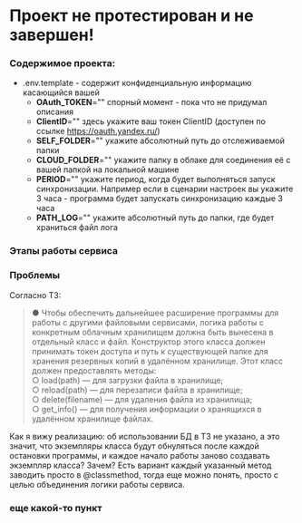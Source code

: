 # Проект не протестирован и не завершен!

### Содержимое проекта:

* .env.template - содержит конфиденциальную информацию касающийся вашей
  * **OAuth_TOKEN**="" спорный момент - пока что не придумал описания
  * **ClientID**=""  здесь укажите ваш токен ClientID (доступен по ссылке https://oauth.yandex.ru/)
  * **SELF_FOLDER**="" укажите абсолютный путь до отслеживаемой папки
  * **CLOUD_FOLDER**="" укажите папку в облаке для соединения её с вашей папкой на локальной машине
  * **PERIOD**="" укажите период, когда будет выполняться запуск синхронизации. Например если в 
сценарии настроек вы укажите 3 часа - программа будет запускать синхронизацию каждые 3 часа
  * **PATH_LOG**="" укажите абсолютный путь до папки, где будет храниться файл лога


### Этапы работы сервиса


### Проблемы
Согласно ТЗ: 
> ●	Чтобы обеспечить дальнейшее расширение программы для работы с другими файловыми сервисами, логика работы с конкретным облачным хранилищем должна быть вынесена в отдельный класс и файл. Конструктор этого класса должен принимать токен доступа и путь к существующей папке для хранения резервных копий в удалённом хранилище. Этот класс должен предоставлять методы:\
○	load(path) — для загрузки файла в хранилище;\
○	reload(path) — для перезаписи файла в хранилище;\
○	delete(filename) — для удаления файла из хранилища;\
○	get_info() — для получения информации о хранящихся в удалённом хранилище файлах.

Как я вижу реализацию: об использовании БД в ТЗ не указано, а это значит, что экземпляры класса будут обнуляться
после каждой остановки программы, и каждое начало работы заново создавать экземпляр класса? Зачем?
Есть вариант каждый указанный метод заводить просто в @classmethod, тогда еще можно понять, просто с целью объединения 
логики работы сервиса.

### еще какой-то пункт